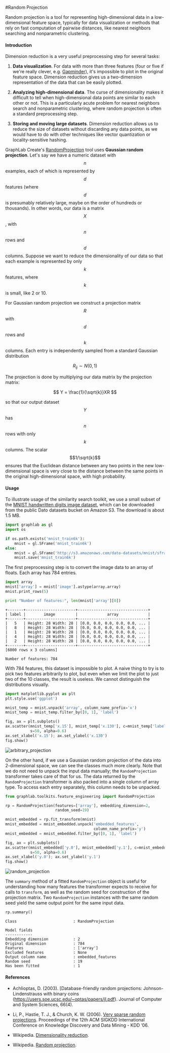 #Random Projection

Random projection is a tool for representing high-dimensional data in a low-dimensional feature space, typically for data visualization or methods that rely on fast computation of pairwise distances, like nearest neighbors searching and nonparametric clustering.

#### Introduction

Dimension reduction is a very useful preprocessing step for several tasks:

1. **Data visualization**. For data with more than three features (four or five if we're really clever, e.g. [Gapminder](http://www.gapminder.org/videos/)), it's impossible to plot in the original feature space. Dimension reduction gives us a two-dimension representation of the data that can be easily plotted.

2. **Analyzing high-dimensional data**. The curse of dimensionality makes it difficult to tell when high-dimensional data points are similar to each other or not. This is a particularly acute problem for nearest neighbors search and nonparametric clustering, where random projection is often a standard preprocessing step.

3. **Storing and moving large datasets**. Dimension reduction allows us to reduce the size of datasets without discarding any data points, as we would have to do with other techniques like vector quantization or locality-sensitive hashing.

GraphLab Create's [RandomProjection](https://dato.com/products/create/docs/generated/graphlab.toolkits.feature_engineering.RandomProjection.html) tool uses **Gaussian random projection**. Let's say we have a numeric dataset with $$n$$ examples, each of which is represented by $$d$$ features (where $$d$$ is presumably relatively large, maybe on the order of hundreds or thousands). In other words, our data is a matrix $$X$$, with $$n$$ rows and $$d$$ columns. Suppose we want to reduce the dimensionality of our data so that each example is represented by only $$k$$ features, where $$k$$ is small, like 2 or 10.

For Gaussian random projection we construct a projection matrix $$R$$ with $$d$$ rows and $$k$$ columns. Each entry is independently sampled from a standard Gaussian distribution

$$
    R_{ij} \sim N(0, 1)
$$

The projection is done by multiplying our data matrix by the projection matrix:

$$
    Y = \frac{1}{\sqrt{k}}XR
$$

so that our output dataset $$Y$$ has $$n$$ rows with only $$k$$ columns. The scalar $$1/\sqrt{k}$$ ensures that the Euclidean distance between any two points in the new low-dimensional space is very close to the distance between the same points in the original high-dimensional space, with high probability.

#### Usage

To illustrate usage of the similarity search toolkit, we use a small subset of the [MNIST handwritten digits image dataset](https://en.wikipedia.org/wiki/MNIST_database), which can be downloaded from the public Dato datasets bucket on Amazon S3. The download is about 1.5 MB.

```python
import graphlab as gl
import os

if os.path.exists('mnist_train6k'):
    mnist = gl.SFrame('mnist_train6k')
else:
    mnist = gl.SFrame('http://s3.amazonaws.com/dato-datasets/mnist/sframe/train6k')
    mnist.save('mnist_train6k')
```

The first preprocessing step is to convert the image data to an array of floats. Each array has 784 entries.

```python
import array
mnist['array'] = mnist['image'].astype(array.array)
mnist.print_rows(5)

print "Number of features:", len(mnist['array'][0])
```
```no-highlight
+-------+----------------------+-------------------------------+
| label |        image         |             array             |
+-------+----------------------+-------------------------------+
|   5   | Height: 28 Width: 28 | [0.0, 0.0, 0.0, 0.0, 0.0, ... |
|   8   | Height: 28 Width: 28 | [0.0, 0.0, 0.0, 0.0, 0.0, ... |
|   1   | Height: 28 Width: 28 | [0.0, 0.0, 0.0, 0.0, 0.0, ... |
|   4   | Height: 28 Width: 28 | [0.0, 0.0, 0.0, 0.0, 0.0, ... |
|   2   | Height: 28 Width: 28 | [0.0, 0.0, 0.0, 0.0, 0.0, ... |
+-------+----------------------+-------------------------------+
[6000 rows x 3 columns]

Number of features: 784
```

With 784 features, this dataset is impossible to plot. A naive thing to try is to pick two features arbitrarily to plot, but even when we limit the plot to just two of the 10 classes, the result is useless. We cannot distinguish the distributions visually.

```python
import matplotlib.pyplot as plt
plt.style.use('ggplot')

mnist_temp = mnist.unpack('array', column_name_prefix='x')
mnist_temp = mnist_temp.filter_by([0, 1], 'label')

fig, ax = plt.subplots()
ax.scatter(mnist_temp['x.15'], mnist_temp['x.130'], c=mnist_temp['label'],
           s=50, alpha=0.6)
ax.set_xlabel('x.15'); ax.set_ylabel('x.130')
fig.show()
```

![arbitrary_projection](images/arbitrary_projection.png)

On the other hand, if we use a Gaussian random projection of the data into 2-dimensional space, we can see the classes much more clearly. Note that we do not need to unpack the input data manually; the `RandomProjection` transformer takes care of that for us. The data returned by the `RandomProjection` transformer is also packed into a single column of array type. To access each entry separately, this column needs to be unpacked.

```python
from graphlab.toolkits.feature_engineering import RandomProjection

rp = RandomProjection(features=['array'], embedding_dimension=2,
                      random_seed=19)

mnist_embedded = rp.fit_transform(mnist)
mnist_embedded = mnist_embedded.unpack('embedded_features',
                                       column_name_prefix='y')
mnist_embedded = mnist_embedded.filter_by([0, 1], 'label')

fig, ax = plt.subplots()
ax.scatter(mnist_embedded['y.0'], mnist_embedded['y.1'], c=mnist_embedded['label'], 
           s=50, alpha=0.6)
ax.set_xlabel('y.0'); ax.set_ylabel('y.1')
fig.show()
```

![random_projection](images/random_projection.png)

The `summary` method of a fitted `RandomProjection` object is useful for understanding how many features the transformer expects to receive for calls to `transform`, as well as the random seed for construction of the projection matrix. Two `RandomProjection` instances with the same random seed yield the same output point for the same input data.

```python
rp.summary()
```
```no-highlight
Class                         : RandomProjection

Model fields
------------
Embedding dimension           : 2
Original dimension            : 784
Features                      : ['array']
Excluded features             : None
Output column name            : embedded_features
Random seed                   : 19
Has been fitted               : 1
```

#### References

- Achlioptas, D. (2003). [Database-friendly random projections: Johnson-Lindenstrauss with binary coins (https://users.soe.ucsc.edu/~optas/papers/jl.pdf). Journal of Computer and System Sciences, 66(4).

- Li, P., Hastie, T. J., & Church, K. W. (2006). [Very sparse random projections](http://web.stanford.edu/~hastie/Papers/Ping/KDD06_rp.pdf). Proceedings of the 12th ACM SIGKDD International Conference on Knowledge Discovery and Data Mining - KDD ’06.

- Wikipedia. [Dimensionality reduction](https://en.wikipedia.org/wiki/Dimensionality_reduction).

- Wikipedia. [Random projection](https://en.wikipedia.org/wiki/Random_projection).
